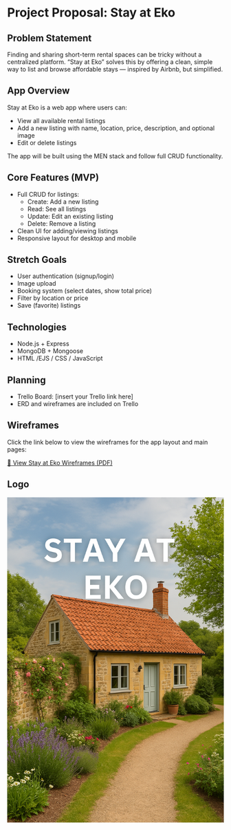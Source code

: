# Project Proposal: Stay at Eko

## Problem Statement

Finding and sharing short-term rental spaces can be tricky without a centralized platform. “Stay at Eko” solves this by offering a clean, simple way to list and browse affordable stays — inspired by Airbnb, but simplified.

## App Overview

Stay at Eko is a web app where users can:
- View all available rental listings
- Add a new listing with name, location, price, description, and optional image
- Edit or delete listings

The app will be built using the MEN stack and follow full CRUD functionality.

## Core Features (MVP)

- Full CRUD for listings:
  - Create: Add a new listing
  - Read: See all listings
  - Update: Edit an existing listing
  - Delete: Remove a listing
- Clean UI for adding/viewing listings
- Responsive layout for desktop and mobile

## Stretch Goals

- User authentication (signup/login)
- Image upload
- Booking system (select dates, show total price)
- Filter by location or price
- Save (favorite) listings

## Technologies

- Node.js + Express
- MongoDB + Mongoose
- HTML /EJS / CSS / JavaScript


## Planning

- Trello Board: [insert your Trello link here]
- ERD and wireframes are included on Trello

## Wireframes

Click the link below to view the wireframes for the app layout and main pages:

[📄 View Stay at Eko Wireframes (PDF)](./assets/airbnb-wireframe.pdf)


## Logo

![Stay at Eko Preview](https://github.com/EkoDre/Stay-At-Eko/blob/main/Assets/StayatEkopreview.png)

